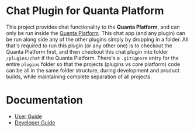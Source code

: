 # Chat Plugin for Quanta Platform

This project provides chat functionality to the **Quanta Platform**, and can only be run inside the [Quanta Platform](https://github.com/Clay-Ferguson/quanta). This chat app (and any plugin) can be run along side any of the other plugins simply by dropping in a folder. All that's required to run this plugin (or any other one) is to checkout the Quanta Platform first, and then checkout this chat plugin into folder `/plugins/chat` if the Quanta Platform. There's a `.gitignore` entry for the entire `plugins` folder so that the projects (plugins vs core platform) code can be all in the same folder structure, during development and product builds, while maintaining complete separation of all projects.

# Documentation 

* [User Guide](./docs/user_guide.md)
* [Developer Guide](./docs/developer_guide.md)